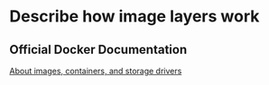 # Describe how image layers work

## Official Docker Documentation
[About images, containers, and storage drivers](https://docs.docker.com/engine/userguide/storagedriver/imagesandcontainers)  

